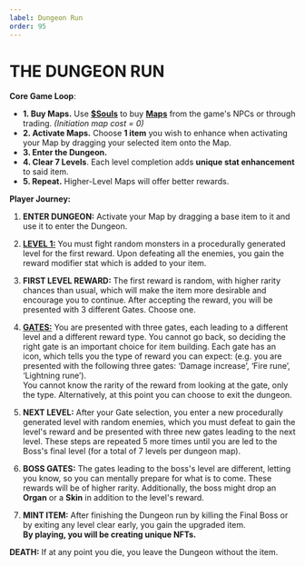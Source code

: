 ```yaml
---
label: Dungeon Run
order: 95
---
```


# THE DUNGEON RUN
**Core Game Loop**: 

* **1. Buy Maps.**  Use **[$Souls](https://atheosgame.github.io/tokenomics/soulstoken/)** to buy **[Maps](https://atheosgame.github.io/game/gameplaymechanics/maps/)** from the game's NPCs or through trading.  *(Initiation map cost = 0)*   
* **2. Activate Maps.**  Choose **1 item** you wish to enhance when activating your Map by dragging your selected item onto the Map.
* **3. Enter the Dungeon.** 
* **4. Clear 7 Levels**. Each level completion adds **unique stat enhancement** to said item.  
* **5. Repeat.** Higher-Level Maps will offer better rewards.

**Player Journey:**

1. **ENTER DUNGEON:** Activate your Map by dragging a base item to it and use it to enter the Dungeon.
 
2. **[LEVEL 1:](https://atheosgame.github.io/game/gameplaymechanics/levels/)** You must fight random monsters in a procedurally generated level for the first reward. Upon defeating all the enemies, you gain the reward modifier stat which is added to your item.
  
3. **FIRST LEVEL REWARD:** The first reward is random, with higher rarity chances than usual, which will make the item more desirable and encourage you to continue. After accepting the reward, you will be presented with 3 different Gates.  Choose one.
 
4. **[GATES:](https://atheosgame.github.io/game/gameplaymechanics/gates/)** You are presented with three gates, each leading to a different level and a different reward type. You cannot go back, so deciding the right gate is an important choice for item building. 
Each gate has an icon, which tells you the type of reward you can expect:
(e.g. you are presented with the following three gates: ‘Damage increase’, ‘Fire rune’, ‘Lightning rune’).  
You cannot know the rarity of the reward from looking at the gate, only the type. Alternatively, at this point you can choose to exit the dungeon.
 
5. **NEXT LEVEL:** After your Gate selection, you enter a new procedurally generated level with random enemies, which you must defeat to gain the level's reward and be presented with three new gates leading to the next level. These steps are repeated 5 more times until you are led to the Boss's final level (for a total of 7 levels per dungeon map).

6. **BOSS GATES:** The gates leading to the boss's level are different, letting you know, so you can mentally prepare for what is to come. These rewards will be of higher rarity. Additionally, the boss might drop an **Organ** or a **Skin** in addition to the level's reward.
 
7. **MINT ITEM:** After finishing the Dungeon run by killing the Final Boss or by exiting any level clear early, you gain the upgraded item.  
**By playing, you will be creating unique NFTs.**

**DEATH:** If at any point you die, you leave the Dungeon without the item.
